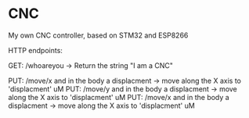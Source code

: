 # CNC
My own CNC controller, based on STM32 and ESP8266

HTTP endpoints:

GET: /whoareyou -> Return the string "I am a CNC"

PUT: /move/x and in the body a displacment -> move along the X axis to 'displacment' uM
PUT: /move/y and in the body a displacment -> move along the X axis to 'displacment' uM
PUT: /move/x and in the body a displacment -> move along the X axis to 'displacment' uM


